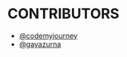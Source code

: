# CONTRIBUTORS

- [@codemyjourney](https://github.com/codemyjourney)
- [@gayazurna](https://github.com/gayazurna)
